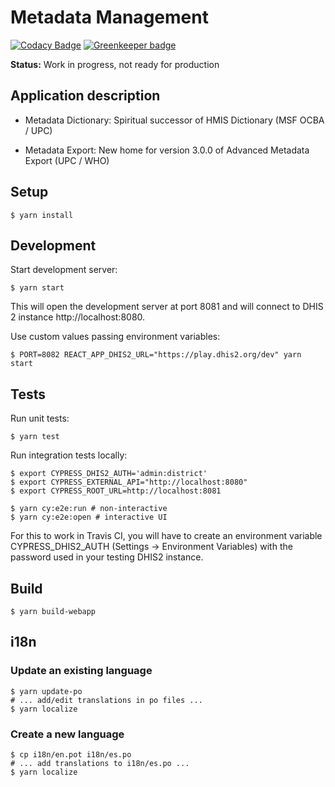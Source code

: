 # Metadata Management

[![Codacy Badge](https://api.codacy.com/project/badge/Grade/7b9bf045a9894547a152e2f3448755d4)](https://app.codacy.com/app/SferaDev/Metadata-Management?utm_source=github.com&utm_medium=referral&utm_content=SferaDev/Metadata-Management&utm_campaign=Badge_Grade_Dashboard)
[![Greenkeeper badge](https://badges.greenkeeper.io/SferaDev/Metadata-Management.svg)](https://greenkeeper.io/)

**Status:** Work in progress, not ready for production

## Application description

- Metadata Dictionary: Spiritual successor of HMIS Dictionary (MSF OCBA / UPC)

- Metadata Export: New home for version 3.0.0 of Advanced Metadata Export (UPC / WHO)

## Setup

```
$ yarn install
```

## Development

Start development server:

```
$ yarn start
```

This will open the development server at port 8081 and will connect to DHIS 2 instance http://localhost:8080.

Use custom values passing environment variables:

```
$ PORT=8082 REACT_APP_DHIS2_URL="https://play.dhis2.org/dev" yarn start
```

## Tests

Run unit tests:

```
$ yarn test
```

Run integration tests locally:

```
$ export CYPRESS_DHIS2_AUTH='admin:district'
$ export CYPRESS_EXTERNAL_API="http://localhost:8080"
$ export CYPRESS_ROOT_URL=http://localhost:8081

$ yarn cy:e2e:run # non-interactive
$ yarn cy:e2e:open # interactive UI
```

For this to work in Travis CI, you will have to create an environment variable CYPRESS_DHIS2_AUTH (Settings -> Environment Variables) with the password used in your testing DHIS2 instance.

## Build

```
$ yarn build-webapp
```

## i18n

### Update an existing language

```
$ yarn update-po
# ... add/edit translations in po files ...
$ yarn localize
```

### Create a new language

```
$ cp i18n/en.pot i18n/es.po
# ... add translations to i18n/es.po ...
$ yarn localize
```
